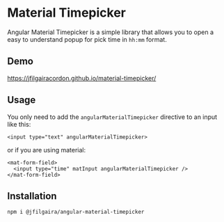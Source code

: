 # Material Timepicker

Angular Material Timepicker is a simple library that allows you to open a easy to understand popup for pick time in `hh:mm` format.

## Demo

https://jfilgairacordon.github.io/material-timepicker/

## Usage

You only need to add the `angularMaterialTimepicker` directive to an input like this:

```
<input type="text" angularMaterialTimepicker>
```

or if you are using material:

```
<mat-form-field>
  <input type="time" matInput angularMaterialTimepicker />
</mat-form-field>
```

## Installation

```
npm i @jfilgaira/angular-material-timepicker
```
